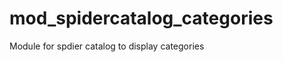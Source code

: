 mod_spidercatalog_categories
============================

Module for spdier catalog to display categories
